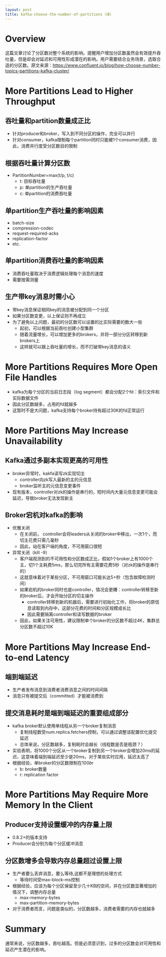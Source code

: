 ```yaml
---
layout: post
title: kafka-choose-the-number-of-partitions（译）
---
```

# Overview
这篇文章讨论了分区数对整个系统的影响。提醒用户增加分区数虽然会有效提升吞吐量，但是却会对延迟和可用性形成潜在的影响。用户需要结合业务场景，选取合适的分区数。原文来源：https://www.confluent.io/blog/how-choose-number-topics-partitions-kafka-cluster/

# More Partitions Lead to Higher Throughput

## 吞吐量和partition数量成正比
+ 针对producer和broker，写入到不同分区的操作，完全可以并行
+ 针对consumer，kafka限制每个partition同时只能被1个consumer消费，因此，消费并行度受分区数目的限制

## 根据吞吐量计算分区数
+ PartitionNumber=max(t/p, t/c)
    + t: 目标吞吐量
    + p: 单partition的生产吞吐量
    + c: 单partition的消费吞吐量

## 单partition生产吞吐量的影响因素
+ batch-size
+ compression-codec
+ request-required-acks
+ replication-factor
+ etc.

## 单partition消费吞吐量的影响因素
+ 消费吞吐量取决于消费逻辑处理每个消息的速度
+ 需要按需测量

## 生产带key消息时需小心
+ 带key消息保证相同key的消息被分配到同一个分区
+ 如果分区数变更，以上保证则不再成立
+ 为了避免以上问题，最初的分区数可以设置的比实际需要的数大一些
    + 起初，可以根据当前吞吐创建小型集群
    + 随着流量增长，可以增加更多的brokers，并将一部分分区转移到新brokers上
    + 这样就可以跟上吞吐量的增长，而不打破带key消息的语义

# More Partitions Requires More Open File Handles
+ kafka为每个分区的当前日志段（log segment）都会分配2个fd：索引文件和实际数据文件
+ 因此分区数越多，占用的fd就越多
+ 这暂时不是大问题，kafka支持每个broker持有超过30K的fd正常运行

# More Partitions May Increase Unavailability

## Kafka通过多副本实现更高的可用性

+ broker异常时，kakfa读写zk实现切主
    + controller向zk写入最新的主的元信息
    + broker监听主的元信息变更事件
+ 现有版本，controller对zk的操作是串行的，短时间内大量元信息变更可能会延迟，导致broker无法发现新主

## Broker宕机对kafka的影响
+ 优雅关闭
    + 在关闭前， controller会将leaders从关闭的broker中移出，一次1个，而切主花费只需几毫秒
    + 因此，站在客户端的角度，不可用窗口很短
+ 异常关闭（kill -9）
    + 客户端观测到的不可用性和分区数成正比，假如1个broker上有1000个主，切1个主耗费5ms，那么切完所有主需要花费5秒（对zk的操作是串行的）
    + 这就意味着对于某些分区，不可用窗口可能长达5+秒（包含故障检测时间）
    + 如果宕机的broker同时也是controller，情况会更糟：controller转移至新的broker后，才会开始分区的切主操作
        + controller转移到新的机器后，需要进行初始化工作，将broker的原信息读取到内存中，这部分花费的时间和分区规模成长比
        + 因此需要隔离controller和读写数据的broker
    + 因此，如果关注可用性，建议限制单个broker的分区数不超过4K，集群总分区数不超过10K

# More Partitions May Increase End-to-end Latency

## 端到端延迟
+ 生产者发布消息到消费者消费消息之间的时间间隔
+ 消息只有被提交后（committed）才能被消费到

## 提交消息耗时是端到端延迟的重要组成部分
+ kafka broker默认使用单线程从另一个broker复制消息
    + 复制线程数受num.replica.fetchers控制，可以通过调整该配置优化提交延迟
    + 总体来说，分区数越多，复制耗时会越长（线程数是否是瓶颈？）
+ 实验表明，将1000个分区从一个broker复制到另一个broker会增加20ms的延迟，这意味着端到端延迟至少是20ms，对于某些实时应用，延迟太高了
+ 根据经验，单broker的分区数限制在100*b*r
    + b: broker数量
    + r: replication factor

# More Partitions May Require More Memory In the Client

## Producer支持设置缓冲的内存量上限
+ 0.8.2+的版本支持
+ Producer会分别为每个分区缓冲消息

## 分区数增多会导致内存总量超过设置上限
+ 生产者要么丢弃消息，要么等待,这都不是理想的处理方式
    + 等待时间受max-block-ms控制
+ 根据经验，应该为每个分区保留至少几十KB的空间，并在分区数显著增加的情况下，调整内存总量
    + max-memory-bytes
    + max-partition-memory-bytes
+ 对于消费者而言，问题是类似的，分区数越多，消费者需要的内存也就越多

# Summary
通常来说，分区数越多，吞吐越高。但是必须意识到，过多的分区数会对可用性和延迟产生潜在的影响。